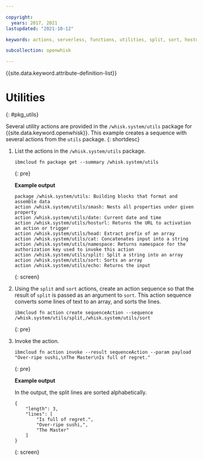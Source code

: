 ```yaml
---

copyright:
  years: 2017, 2021
lastupdated: "2021-10-12"

keywords: actions, serverless, functions, utilities, split, sort, hosturl, date, head, echo, cat, smash

subcollection: openwhisk

---
```


{{site.data.keyword.attribute-definition-list}}


# Utilities
{: #pkg_utils}

Several utility actions are provided in the `/whisk.system/utils` package for {{site.data.keyword.openwhisk}}. This example creates a sequence with several actions from the `utils` package.
{: shortdesc}

1. List the actions in the `/whisk.system/utils` package.

    ```
    ibmcloud fn package get --summary /whisk.system/utils
    ```
    {: pre}

    **Example output**

    ```
    package /whisk.system/utils: Building blocks that format and assemble data
    action /whisk.system/utils/smash: Nests all properties under given property
    action /whisk.system/utils/date: Current date and time
    action /whisk.system/utils/hosturl: Returns the URL to activation an action or trigger
    action /whisk.system/utils/head: Extract prefix of an array
    action /whisk.system/utils/cat: Concatenates input into a string
    action /whisk.system/utils/namespace: Returns namespace for the authorization key used to invoke this action
    action /whisk.system/utils/split: Split a string into an array
    action /whisk.system/utils/sort: Sorts an array
    action /whisk.system/utils/echo: Returns the input
    ```
    {: screen}

2. Using the `split` and `sort` actions, create an action sequence so that the result of `split` is passed as an argument to `sort`. This action sequence converts some lines of text to an array, and sorts the lines.

    ```
    ibmcloud fn action create sequenceAction --sequence /whisk.system/utils/split,/whisk.system/utils/sort
    ```
    {: pre}

3. Invoke the action.

    ```
    ibmcloud fn action invoke --result sequenceAction --param payload "Over-ripe sushi,\nThe Master\nIs full of regret."
    ```
    {: pre}

    **Example output**

    In the output, the split lines are sorted alphabetically.

    ```
    {
        "length": 3,
        "lines": [
            "Is full of regret.",
            "Over-ripe sushi,",
            "The Master"
        ]
    }
    ```
    {: screen}


